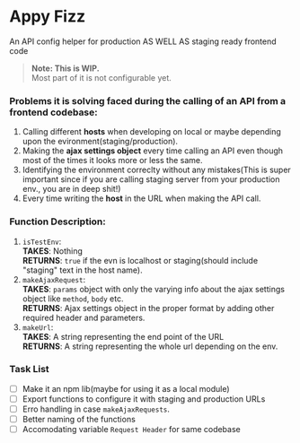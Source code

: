 # Appy Fizz
An API config helper for production AS WELL AS staging ready frontend code

> __Note: This is WIP.__ <br>
> Most part of it is not configurable yet.


### Problems it is solving faced during the calling of an API from a frontend codebase:

1. Calling different __hosts__ when developing on local or maybe depending upon the evironment(staging/production).
2. Making the __ajax settings object__ every time calling an API even though most of the times it looks more or less the same.
3. Identifying the environment correclty without any mistakes(This is super important since if you are calling staging
server from your production env., you are in deep shit!)
4. Every time writing the __host__ in the URL when making the API call.


### Function Description:

1. `isTestEnv`:
<br> __TAKES__: Nothing
<br> __RETURNS__:  `true` if the evn is localhost or staging(should include "staging" text in the host name).
2. `makeAjaxRequest`:
<br> __TAKES__: `params` object with only the varying info about the ajax settings object like `method`, `body` etc.
<br> __RETURNS__: Ajax settings object in the proper format by adding other required header and parameters.
3. `makeUrl`:
<br> __TAKES__: A string representing the end point of the URL
<br> __RETURNS__: A string representing the whole url depending on the env.


### Task List

- [ ] Make it an npm lib(maybe for using it as a local module)
- [ ] Export functions to configure it with staging and production URLs
- [ ] Erro handling in case `makeAjaxRequests`.
- [ ] Better naming of the functions
- [ ] Accomodating variable `Request Header` for same codebase
